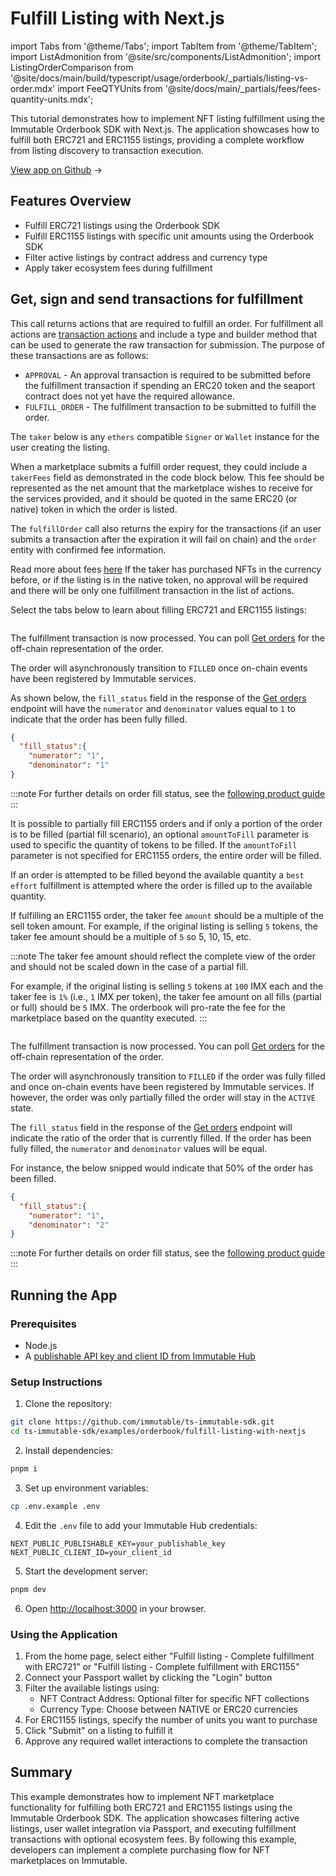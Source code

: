 <div class="display-none">

# Fulfill Listing with Next.js

</div>

import Tabs from '@theme/Tabs';
import TabItem from '@theme/TabItem';
import ListAdmonition from '@site/src/components/ListAdmonition';
import ListingOrderComparison from '@site/docs/main/build/typescript/usage/orderbook/_partials/listing-vs-order.mdx'
import FeeQTYUnits from '@site/docs/main/_partials/fees/fees-quantity-units.mdx';

This tutorial demonstrates how to implement NFT listing fulfillment using the Immutable Orderbook SDK with Next.js. The application showcases how to fulfill both ERC721 and ERC1155 listings, providing a complete workflow from listing discovery to transaction execution.


<div class="button-component">

[View app on Github](https://github.com/immutable/ts-immutable-sdk/tree/main/examples/orderbook/fulfill-listing-with-nextjs) <span class="button-component-arrow">→</span>

</div>



## Features Overview

- Fulfill ERC721 listings using the Orderbook SDK
- Fulfill ERC1155 listings with specific unit amounts using the Orderbook SDK
- Filter active listings by contract address and currency type
- Apply taker ecosystem fees during fulfillment

## Get, sign and send transactions for fulfillment

This call returns actions that are required to fulfill an order. For fulfillment all actions are [transaction actions](/products/zkEVM/orderbook/actions) and include a type and builder method that can be used to generate the raw transaction for submission. The purpose of these transactions are as follows:
 - `APPROVAL` - An approval transaction is required to be submitted before the fulfillment transaction if spending an ERC20 token and the seaport contract does not yet have the required allowance.
 - `FULFILL_ORDER` - The fulfillment transaction to be submitted to fulfill the order.

The `taker` below is any `ethers` compatible `Signer` or `Wallet` instance for the user creating the listing.

When a marketplace submits a fulfill order request, they could include a `takerFees` field as demonstrated in the code block below. This fee should be represented as the net amount that the marketplace wishes to receive for the services provided, and it should be quoted in the same ERC20 (or native) token in which the order is listed.

The `fulfillOrder` call also returns the expiry for the transactions (if an user submits a transaction after the expiration it will fail on chain) and the `order` entity with confirmed fee information.

<ListAdmonition label="Note" type="tip" title="Fees">
    Read more about fees <a href="/products/zkEVM/orderbook/fees">here</a>
</ListAdmonition>

<ListAdmonition label="Note" type="tip" title="Approval">
  If the taker has purchased NFTs in the currency before, or if the listing is in the native token, no approval will be required and there will be only one fulfillment transaction in the list of actions.
</ListAdmonition>

<FeeQTYUnits />

Select the tabs below to learn about filling ERC721 and ERC1155 listings:
<Tabs>
<TabItem value="erc721_fulfillment" label="ERC721 fulfillment">

```tsx reference=examples/orderbook/fulfill-listing-with-nextjs/src/app/fulfill-listing-with-erc721/page.tsx#fulfill-erc721-listing title="Fill ERC721 Listing"
```

The fulfillment transaction is now processed. You can poll [Get orders](/products/zkEVM/orderbook/get) for the off-chain representation of the order.

The order will asynchronously transition to `FILLED` once on-chain events have been registered by Immutable services.

As shown below, the `fill_status` field in the response of the [Get orders](/products/zkEVM/orderbook/get) endpoint will have the `numerator` and `denominator` values equal to `1` to indicate that the order has been fully filled.

```json
{
  "fill_status":{
    "numerator": "1",
    "denominator": "1"
}
```

:::note
For further details on order fill status, see the [following product guide](/products/zkEVM/orderbook/fill-status)
:::

</TabItem>

<TabItem value="erc1155_fulfillment" label="ERC1155 fulfillment">

It is possible to partially fill ERC1155 orders and if only a portion of the order is to be filled (partial fill scenario), an optional `amountToFill` parameter is used to specific the quantity of tokens to be filled.
If the `amountToFill` parameter is not specified for ERC1155 orders, the entire order will be filled.

If an order is attempted to be filled beyond the available quantity a `best effort` fulfillment is attempted where the order is filled up to the available quantity.

If fulfilling an ERC1155 order, the taker fee `amount` should be a multiple of the sell token amount. For example, if the original listing is selling `5` tokens, the taker fee amount should be a multiple of `5` so 5, 10, 15, etc.

:::note
The taker fee amount should reflect the complete view of the order and should not be scaled down in the case of a partial fill.

For example, if the original listing is selling `5` tokens at `100` IMX each and the taker fee is `1%` (i.e., `1` IMX per token), the taker fee amount on all fills (partial or full) should be `5` IMX. The orderbook will pro-rate the fee for the marketplace based on the quantity executed.
:::

```tsx reference=examples/orderbook/fulfill-listing-with-nextjs/src/app/fulfill-listing-with-erc1155/page.tsx#fulfill-erc1155-listing title="Fill ERC1155 Listing"
```

The fulfillment transaction is now processed. You can poll [Get orders](/products/zkEVM/orderbook/get) for the off-chain representation of the order.

The order will asynchronously transition to `FILLED` if the order was fully filled and once on-chain events have been registered by Immutable services. If however, the order was only partially filled the order will stay in the `ACTIVE` state.

The `fill_status` field in the response of the [Get orders](/products/zkEVM/orderbook/get) endpoint will indicate the ratio of the order that is currently filled. If the order has been fully filled, the `numerator` and `denominator` values will be equal.

For instance, the below snipped would indicate that 50% of the order has been filled.

```json
{
  "fill_status":{
    "numerator": "1",
    "denominator": "2"
}
```

:::note
For further details on order fill status, see the [following product guide](/products/zkEVM/orderbook/fill-status)
:::

</TabItem>
</Tabs>

## Running the App

### Prerequisites
- Node.js
- A [publishable API key and client ID from Immutable Hub](https://hub.immutable.com/)

### Setup Instructions
1. Clone the repository:
```bash
git clone https://github.com/immutable/ts-immutable-sdk.git
cd ts-immutable-sdk/examples/orderbook/fulfill-listing-with-nextjs
```

2. Install dependencies:
```bash
pnpm i
```

3. Set up environment variables:
```bash
cp .env.example .env
```

4. Edit the `.env` file to add your Immutable Hub credentials:
```
NEXT_PUBLIC_PUBLISHABLE_KEY=your_publishable_key
NEXT_PUBLIC_CLIENT_ID=your_client_id
```

5. Start the development server:
```bash
pnpm dev
```

6. Open [http://localhost:3000](http://localhost:3000) in your browser.

### Using the Application
1. From the home page, select either "Fulfill listing - Complete fulfillment with ERC721" or "Fulfill listing - Complete fulfillment with ERC1155"
2. Connect your Passport wallet by clicking the "Login" button
3. Filter the available listings using:
   - NFT Contract Address: Optional filter for specific NFT collections
   - Currency Type: Choose between NATIVE or ERC20 currencies
4. For ERC1155 listings, specify the number of units you want to purchase
5. Click "Submit" on a listing to fulfill it
6. Approve any required wallet interactions to complete the transaction

## Summary

This example demonstrates how to implement NFT marketplace functionality for fulfilling both ERC721 and ERC1155 listings using the Immutable Orderbook SDK. The application showcases filtering active listings, user wallet integration via Passport, and executing fulfillment transactions with optional ecosystem fees. By following this example, developers can implement a complete purchasing flow for NFT marketplaces on Immutable. 